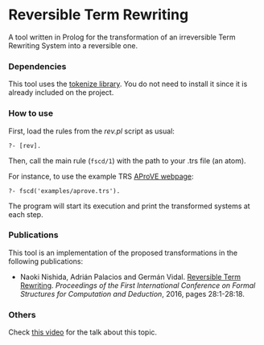 # Reversible Term Rewriting

A tool written in Prolog for the transformation of an irreversible Term Rewriting System into a reversible one.

### Dependencies

This tool uses the [tokenize library](https://github.com/aBathologist/tokenize).
You do not need to install it since it is already included on the project.

### How to use

First, load the rules from the *rev.pl* script as usual:
```
?- [rev].
```
Then, call the main rule (`fscd/1`) with the path to your .trs file (an atom).

For instance, to use the example TRS [AProVE webpage](http://aprove.informatik.rwth-aachen.de/help_new/trs.html#trs):
```
?- fscd('examples/aprove.trs').
```
The program will start its execution and print the transformed systems at each step.

### Publications

This tool is an implementation of the proposed transformations in the following publications:
  * Naoki Nishida, Adrián Palacios and Germán Vidal. [Reversible Term Rewriting](http://drops.dagstuhl.de/opus/volltexte/`2016/5984/). *Proceedings of the First International Conference on Formal Structures for Computation and Deduction*, 2016, pages 28:1-28:18.

### Others

Check [this video](https://www.youtube.com/watch?v=f9GHNtbupxM) for the talk about this topic.
